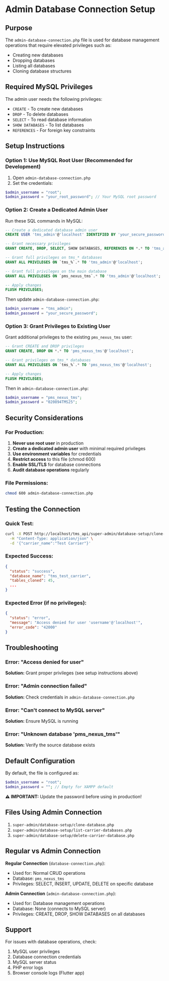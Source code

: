 # Admin Database Connection Setup

## Purpose
The `admin-database-connection.php` file is used for database management operations that require elevated privileges such as:
- Creating new databases
- Dropping databases
- Listing all databases
- Cloning database structures

## Required MySQL Privileges

The admin user needs the following privileges:
- `CREATE` - To create new databases
- `DROP` - To delete databases
- `SELECT` - To read database information
- `SHOW DATABASES` - To list databases
- `REFERENCES` - For foreign key constraints

## Setup Instructions

### Option 1: Use MySQL Root User (Recommended for Development)

1. Open `admin-database-connection.php`
2. Set the credentials:
```php
$admin_username = "root";
$admin_password = "your_root_password"; // Your MySQL root password
```

### Option 2: Create a Dedicated Admin User

Run these SQL commands in MySQL:

```sql
-- Create a dedicated database admin user
CREATE USER 'tms_admin'@'localhost' IDENTIFIED BY 'your_secure_password';

-- Grant necessary privileges
GRANT CREATE, DROP, SELECT, SHOW DATABASES, REFERENCES ON *.* TO 'tms_admin'@'localhost';

-- Grant full privileges on tms_* databases
GRANT ALL PRIVILEGES ON `tms_%`.* TO 'tms_admin'@'localhost';

-- Grant full privileges on the main database
GRANT ALL PRIVILEGES ON `pms_nexus_tms`.* TO 'tms_admin'@'localhost';

-- Apply changes
FLUSH PRIVILEGES;
```

Then update `admin-database-connection.php`:
```php
$admin_username = "tms_admin";
$admin_password = "your_secure_password";
```

### Option 3: Grant Privileges to Existing User

Grant additional privileges to the existing `pms_nexus_tms` user:

```sql
-- Grant CREATE and DROP privileges
GRANT CREATE, DROP ON *.* TO 'pms_nexus_tms'@'localhost';

-- Grant privileges on tms_* databases
GRANT ALL PRIVILEGES ON `tms_%`.* TO 'pms_nexus_tms'@'localhost';

-- Apply changes
FLUSH PRIVILEGES;
```

Then in `admin-database-connection.php`:
```php
$admin_username = "pms_nexus_tms";
$admin_password = "020894TMS25";
```

## Security Considerations

### For Production:
1. **Never use root user** in production
2. **Create a dedicated admin user** with minimal required privileges
3. **Use environment variables** for credentials
4. **Restrict access** to this file (chmod 600)
5. **Enable SSL/TLS** for database connections
6. **Audit database operations** regularly

### File Permissions:
```bash
chmod 600 admin-database-connection.php
```

## Testing the Connection

### Quick Test:
```bash
curl -X POST http://localhost/tms_api/super-admin/database-setup/clone-database.php \
  -H "Content-Type: application/json" \
  -d '{"carrier_name":"Test Carrier"}'
```

### Expected Success:
```json
{
  "status": "success",
  "database_name": "tms_test_carrier",
  "tables_cloned": 45,
  ...
}
```

### Expected Error (if no privileges):
```json
{
  "status": "error",
  "message": "Access denied for user 'username'@'localhost'",
  "error_code": "42000"
}
```

## Troubleshooting

### Error: "Access denied for user"
**Solution:** Grant proper privileges (see setup instructions above)

### Error: "Admin connection failed"
**Solution:** Check credentials in `admin-database-connection.php`

### Error: "Can't connect to MySQL server"
**Solution:** Ensure MySQL is running

### Error: "Unknown database 'pms_nexus_tms'"
**Solution:** Verify the source database exists

## Default Configuration

By default, the file is configured as:
```php
$admin_username = "root";
$admin_password = ""; // Empty for XAMPP default
```

**⚠️ IMPORTANT:** Update the password before using in production!

## Files Using Admin Connection

1. `super-admin/database-setup/clone-database.php`
2. `super-admin/database-setup/list-carrier-databases.php`
3. `super-admin/database-setup/delete-carrier-database.php`

## Regular vs Admin Connection

**Regular Connection** (`database-connection.php`):
- Used for: Normal CRUD operations
- Database: `pms_nexus_tms`
- Privileges: SELECT, INSERT, UPDATE, DELETE on specific database

**Admin Connection** (`admin-database-connection.php`):
- Used for: Database management operations
- Database: None (connects to MySQL server)
- Privileges: CREATE, DROP, SHOW DATABASES on all databases

## Support

For issues with database operations, check:
1. MySQL user privileges
2. Database connection credentials
3. MySQL server status
4. PHP error logs
5. Browser console logs (Flutter app)

